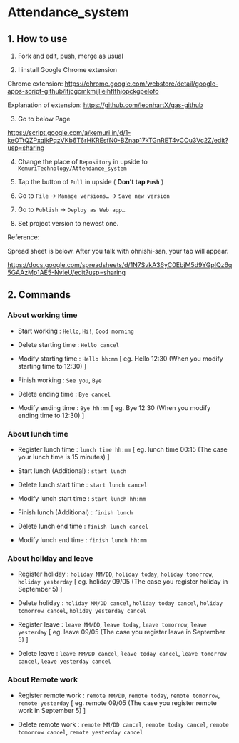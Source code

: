 # Attendance_system

## 1. How to use
1. Fork and edit, push, merge as usual

2. I install Google Chrome extension

Chrome extension:
https://chrome.google.com/webstore/detail/google-apps-script-github/lfjcgcmkmjjlieihflfhjopckgpelofo

Explanation of extension:
https://github.com/leonhartX/gas-github

3. Go to below Page

https://script.google.com/a/kemuri.in/d/1-keOTtQZPxqjkPqzVKb6T6rHKREsfN0-BZnap17kTGnRET4vCOu3Vc2Z/edit?usp=sharing

4. Change the place of `Repository` in upside to `KemuriTechnology/Attendance_system`

5. Tap the button of `Pull` in upside ( **Don’t tap `Push`** )

6. Go to `File` → `Manage versions…` → `Save new version`

7. Go to `Publish` → `Deploy as Web app…`

8. Set project version to newest one.

Reference:

Spread sheet is below. After you talk with ohnishi-san, your tab will appear.

https://docs.google.com/spreadsheets/d/1N7SvkA36yC0EbjM5d9YGpIQz6q5GAAzMp1AE5-NvIeU/edit?usp=sharing



## 2. Commands

### About working time

- Start working : `Hello`, `Hi!`, `Good morning`

- Delete starting time : `Hello cancel`

- Modify starting time : `Hello hh:mm` [ eg. Hello 12:30 (When you modify starting time to 12:30) ]

- Finish working : `See you`, `Bye`

- Delete ending time : `Bye cancel`

- Modify ending time : `Bye hh:mm` [ eg. Bye 12:30 (When you modify ending time to 12:30) ]

### About lunch time

- Register lunch time : `lunch time hh:mm` [ eg. lunch time 00:15 (The case your lunch time is 15 minutes) ]

- Start lunch (Additional) : `start lunch`

- Delete lunch start time : `start lunch cancel`

- Modify lunch start time : `start lunch hh:mm`

- Finish lunch (Additional) : `finish lunch`

- Delete lunch end time : `finish lunch cancel`

- Modify lunch end time : `finish lunch hh:mm`

### About holiday and leave

- Register holiday : `holiday MM/DD`, `holiday today`, `holiday tomorrow`, `holiday yesterday` [ eg. holiday 09/05 (The case you register holiday in September 5) ]

- Delete holiday : `holiday MM/DD cancel`, `holiday today cancel`, `holiday tomorrow cancel`, `holiday yesterday cancel` 

- Register leave : `leave MM/DD`, `leave today`, `leave tomorrow`, `leave yesterday` [ eg. leave 09/05 (The case you register leave in September 5) ]

- Delete leave : `leave MM/DD cancel`, `leave today cancel`, `leave tomorrow cancel`, `leave yesterday cancel` 

### About Remote work

- Register remote work : `remote MM/DD`, `remote today`, `remote tomorrow`, `remote yesterday` [ eg. remote 09/05 (The case you register remote work in September 5) ]

- Delete remote work : `remote MM/DD cancel`, `remote today cancel`, `remote tomorrow cancel`, `remote yesterday cancel` 

